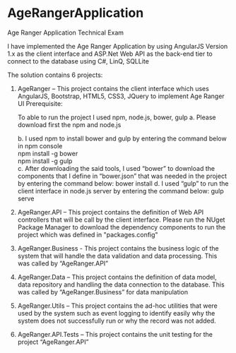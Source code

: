 # AgeRangerApplication
Age Ranger Application Technical Exam

I have implemented the Age Ranger Application by using AngularJS Version 1.x as the client interface and ASP.Net Web API as the back-end tier to connect to the database using C#, LinQ, SQLLite

The solution contains 6 projects:

1.	AgeRanger – This project contains the client interface which uses AngularJS, Bootstrap, HTML5, CSS3, JQuery to implement Age Ranger UI
  Prerequisite:
  
    To able to run the project I used npm, node.js, bower, gulp
      a.	Please download first the npm and node.js
      
      b.	I used npm to install bower and gulp by entering the command below in npm console      
          npm install -g bower          
          npm install -g gulp          
      c.	After downloading the said tools, I used “bower” to download the components that I define in “bower.json” that was needed in the project by entering the command below:
          bower install
      d.	I used “gulp” to run the client interface in node.js server by entering the command below:
          gulp serve
2.	AgeRanger.API – This project contains the definition of Web API controllers that will be call by the client interface.  Please run the NUget Package Manager to download the dependency components to run the project which was defined in "packages.config"
3.	AgeRanger.Business - This project contains the business logic of the system that will handle the data validation and data processing. This was called by “AgeRanger.API”
4.	AgeRanger.Data – This project contains the definition of data model, data repository and handling the data connection to the database. This was called by “AgeRanger.Business” for data manipulation
5.	AgeRanger.Utils – This project contains the ad-hoc utilities that were used by the system such as event logging to identify easily why the system does not successfully run or why the record was not added.
6.	AgeRanger.API.Tests – This project contains the unit testing for the project “AgeRanger.API”
